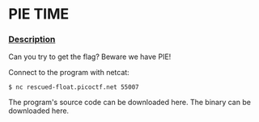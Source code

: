 # PIE TIME  

### <u> Description </u>
Can you try to get the flag? Beware we have PIE!

Connect to the program with netcat:

``$ nc rescued-float.picoctf.net 55007``

The program's source code can be downloaded here. The binary can be downloaded here.
